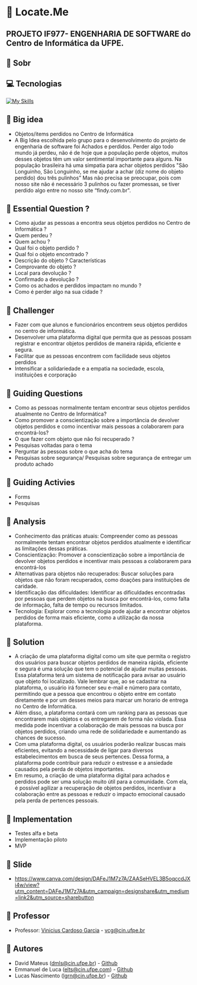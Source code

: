 # 🔎 Locate.Me
## PROJETO IF977- ENGENHARIA DE SOFTWARE do Centro de Informática da UFPE.
## 📑 Sobr
## 💻 Tecnologias
[![My Skills](https://skills.thijs.gg/icons?i=js,html,css,nextjs,nodejs,mongodb,tailwind,postman,discord,figma&theme=light)](https://skills.thijs.gg)

## 📔 Big idea 
 - Objetos/items perdidos no Centro de Informática
 - A Big Idea escolhida pelo grupo para o desenvolvimento do projeto de engenharia de software foi Achados e perdidos. Perder algo todo mundo já perdeu, não é de hoje que a população perde objetos, muitos desses objetos têm um valor sentimental importante para alguns. Na população brasileira há uma simpatia para achar objetos perdidos "São Longuinho, São Longuinho, se me ajudar a achar (diz nome do objeto perdido) dou três pulinhos” Mas não precisa se preocupar, pois com nosso site não é necessário 3 pulinhos ou fazer  promessas, se tiver perdido algo entre no nosso site “findy.com.br".

## 📘 Essential Question ?
- Como ajudar as pessoas a encontra seus objetos perdidos no Centro de Informática ?
- Quem perdeu ?
- Quem achou ?
- Qual foi o objeto perdido ?
- Qual foi o objeto encontrado ?
- Descrição do objeto ? Características
- Comprovante do objeto ?
- Local para devolução ?
- Confirmado a devolução ?
- Como os achados e perdidos impactam no mundo ?
- Como é perder algo na sua cidade ?
## 📕 Challenger
- Fazer com que alunos e funcionários encontrem seus objetos perdidos no centro de informática.
- Desenvolver uma plataforma digital que permita que as pessoas possam registrar e encontrar objetos perdidos de maneira rápida, eficiente e segura.
- Facilitar que as pessoas encontrem com facilidade seus objetos perdidos
- Intensificar a solidariedade e a empatia na sociedade, escola, instituições e corporação
## 📙 Guiding Questions
- Como as pessoas normalmente tentam encontrar seus objetos perdidos atualmente no Centro de Informática?
- Como promover a conscientização sobre a importância de devolver objetos perdidos e como incentivar mais pessoas a colaborarem para encontrá-los?
- O que fazer com objeto que não foi recuperado ?
- Pesquisas voltadas para o tema
- Perguntar às pessoas sobre o que acha do tema
- Pesquisas sobre segurança/ Pesquisas sobre segurança de entregar um produto achado

## 📗 Guiding Activies
- Forms
- Pesquisas

## 📓 Analysis
- Conhecimento das práticas atuais: Compreender como as pessoas normalmente tentam encontrar objetos perdidos atualmente e identificar as limitações dessas práticas.
- Conscientização: Promover a conscientização sobre a importância de devolver objetos perdidos e incentivar mais pessoas a colaborarem para encontrá-los
- Alternativas para objetos não recuperados: Buscar soluções para objetos que não foram recuperados, como doações para instituições de caridade.
- Identificação das dificuldades: Identificar as dificuldades encontradas por pessoas que perdem objetos na busca por encontrá-los, como falta de informação, falta de tempo ou recursos limitados.
- Tecnologia: Explorar como a tecnologia pode ajudar a encontrar objetos perdidos de forma mais eficiente, como a utilização da nossa plataforma.

## 📒 Solution
- A criação de uma plataforma digital como um site que permita o registro dos usuários para buscar objetos perdidos de maneira rápida, eficiente e segura é uma solução que tem o potencial de ajudar muitas pessoas. Essa plataforma terá um sistema de notificação para avisar ao usuário que objeto foi localizado. Vale lembrar que, ao se cadastrar na plataforma, o usuário irá fornecer seu e-mail e número para contato, permitindo que a pessoa que encontrou o objeto entre em contato diretamente e por um desses meios para marcar um horario de entrega no Centro de Informática.
- Além disso, a plataforma contará com um ranking para as pessoas que encontrarem mais objetos e os entregarem de forma não violada. Essa medida pode incentivar a colaboração de mais pessoas na busca por objetos perdidos, criando uma rede de solidariedade e aumentando as chances de sucesso.
- Com uma plataforma digital, os usuários poderão realizar buscas mais eficientes, evitando a necessidade de ligar para diversos estabelecimentos em busca de seus pertences. Dessa forma, a plataforma pode contribuir para reduzir o estresse e a ansiedade causados pela perda de objetos importantes.
- Em resumo, a criação de uma plataforma digital para achados e perdidos pode ser uma solução muito útil para a comunidade. Com ela, é possível agilizar a recuperação de objetos perdidos, incentivar a colaboração entre as pessoas e reduzir o impacto emocional causado pela perda de pertences pessoais.

## 📌 Implementation
- Testes alfa e beta
- Implementação piloto
- MVP

## 🔗 Slide
- https://www.canva.com/design/DAFeJ1M7z7A/ZAASeHVEL3B5oqccdJXi4w/view?utm_content=DAFeJ1M7z7A&utm_campaign=designshare&utm_medium=link2&utm_source=sharebutton
## 👤 Professor
- Professor: [Vinicius Cardoso Garcia](https://viniciusgarcia.me/) - vcg@cin.ufpe.br
## 👥 Autores
- David Mateus (dmls@cin.ufpe.br) - [Github](https://github.com/David-Mateus)
- Emmanuel de Luca (elts@cin.ufpe.com) - [Github](https://github.com/EmmanuelDeLuca)
- Lucas Nascimento (lgrn@cin.ufpe.br) - [Github](https://github.com/Lucasgrn)
